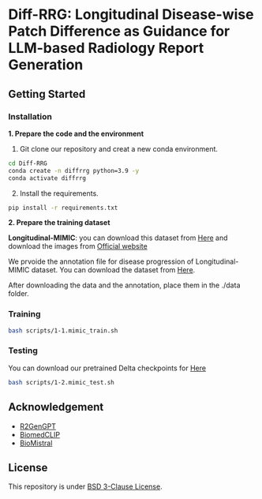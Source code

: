 # Diff-RRG: Longitudinal Disease-wise Patch Difference as Guidance for LLM-based Radiology Report Generation

## Getting Started
### Installation

**1. Prepare the code and the environment**

1. Git clone our repository and creat a new conda environment.
```bash
cd Diff-RRG
conda create -n diffrrg python=3.9 -y
conda activate diffrrg
```
2. Install the requirements.
```bash
pip install -r requirements.txt
```

**2. Prepare the training dataset**

**Longitudinal-MIMIC**: you can download this dataset from [Here](https://github.com/CelestialShine/Longitudinal-Chest-X-Ray) and download the images from [Official website](https://physionet.org/content/mimic-cxr-jpg/2.1.0/)

We prvoide the annotation file for disease progression of Longitudinal-MIMIC dataset. You can download the dataset from [Here](https://drive.google.com/file/d/1iWzqLfuQ_0lHE1RYf57KRt6bDwicJOeH/view?usp=sharing).

After downloading the data and the annotation, place them in the ./data folder.

### Training

```bash
bash scripts/1-1.mimic_train.sh
```

### Testing
You can download our pretrained Delta checkpoints for [Here](https://drive.google.com/file/d/1jWBIdZDH2950DdInCCKNhGLiR5iIEz2E/view?usp=sharing)

```bash
bash scripts/1-2.mimic_test.sh
```

## Acknowledgement

+ [R2GenGPT](https://github.com/wang-zhanyu/R2GenGPT)
+ [BiomedCLIP](https://github.com/microsoft/BiomedCLIP_data_pipeline)
+ [BioMistral](https://github.com/BioMistral/BioMistral)


## License
This repository is under [BSD 3-Clause License](LICENSE.md).
